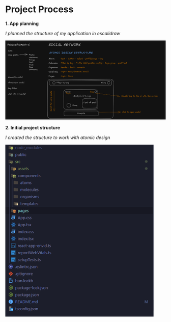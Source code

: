 # Project Process

**1. App planning**

_I planned the structure of my application in escalidraw_

![app-planning](src/assets/app-planning.png)

**2. Initial project structure**

_I created the structure to work with atomic design_

![project-structure](src/assets/project-structure.png)
